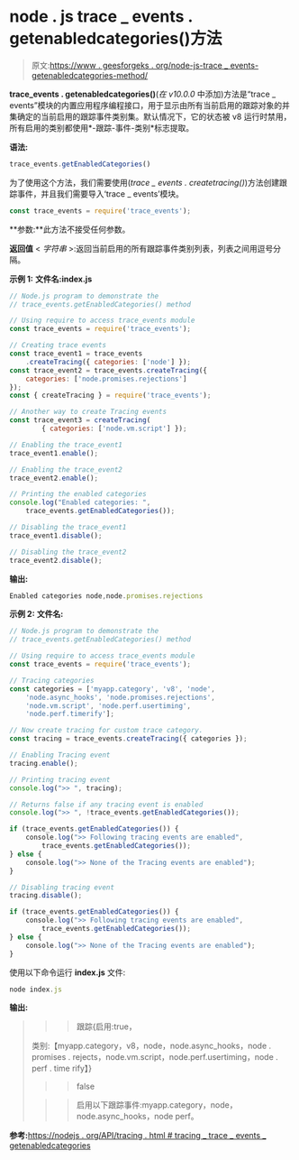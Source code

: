 # node . js trace _ events . getenabledcategories()方法

> 原文:[https://www . geesforgeks . org/node-js-trace _ events-getenabledcategories-method/](https://www.geeksforgeeks.org/node-js-trace_events-getenabledcategories-method/)

**trace_events . getenabledcategories()**(*在 v10.0.0* 中添加)方法是“trace _ events”模块的内置应用程序编程接口，用于显示由所有当前启用的跟踪对象的并集确定的当前启用的跟踪事件类别集。默认情况下，它的状态被 v8 运行时禁用，所有启用的类别都使用*-跟踪-事件-类别*标志提取。

**语法:**

```js
trace_events.getEnabledCategories()

```

为了使用这个方法，我们需要使用(*trace _ events . createtracing()*)方法创建跟踪事件，并且我们需要导入‘trace _ events’模块。

```js
const trace_events = require('trace_events');  

```

**参数:**此方法不接受任何参数。

**返回值** < *字符串* >:返回当前启用的所有跟踪事件类别列表，列表之间用逗号分隔。

**示例 1:** **文件名:index.js**

```js
// Node.js program to demonstrate the 
// trace_events.getEnabledCategories() method 

// Using require to access trace_events module 
const trace_events = require('trace_events');

// Creating trace events
const trace_event1 = trace_events
    .createTracing({ categories: ['node'] });
const trace_event2 = trace_events.createTracing({
    categories: ['node.promises.rejections']
});
const { createTracing } = require('trace_events');

// Another way to create Tracing events
const trace_event3 = createTracing(
        { categories: ['node.vm.script'] });

// Enabling the trace_event1
trace_event1.enable();

// Enabling the trace_event2
trace_event2.enable();

// Printing the enabled categories
console.log("Enabled categories: ", 
    trace_events.getEnabledCategories());

// Disabling the trace_event1 
trace_event1.disable();

// Disabling the trace_event2 
trace_event2.disable();
```

**输出:**

```js
Enabled categories node,node.promises.rejections

```

**示例 2:** **文件名:**

```js
// Node.js program to demonstrate the 
// trace_events.getEnabledCategories() method 

// Using require to access trace_events module 
const trace_events = require('trace_events');

// Tracing categories
const categories = ['myapp.category', 'v8', 'node', 
    'node.async_hooks', 'node.promises.rejections', 
    'node.vm.script', 'node.perf.usertiming',
    'node.perf.timerify'];

// Now create tracing for custom trace category.
const tracing = trace_events.createTracing({ categories });

// Enabling Tracing event
tracing.enable();

// Printing tracing event
console.log(">> ", tracing);

// Returns false if any tracing event is enabled 
console.log(">> ", !trace_events.getEnabledCategories());

if (trace_events.getEnabledCategories()) {
    console.log(">> Following tracing events are enabled",
        trace_events.getEnabledCategories());
} else {
    console.log(">> None of the Tracing events are enabled");
}

// Disabling tracing event
tracing.disable();

if (trace_events.getEnabledCategories()) {
    console.log(">> Following tracing events are enabled",
        trace_events.getEnabledCategories());
} else {
    console.log(">> None of the Tracing events are enabled");
}
```

使用以下命令运行 **index.js** 文件:

```js
node index.js

```

**输出:**

> > >跟踪{启用:true，
> 
> 类别:【myapp.category，v8，node，node.async_hooks，node . promises . rejects，node.vm.script，node.perf.usertiming，node . perf . time rify】}
> 
> >>false
> 
> >>启用以下跟踪事件:myapp.category，node，node.async_hooks，node perf。

**参考:**[https://nodejs . org/API/tracing . html # tracing _ trace _ events _ getenabledcategories](https://nodejs.org/api/tracing.html#tracing_trace_events_getenabledcategories)